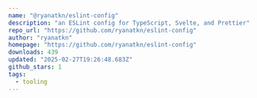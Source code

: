 ```yaml
---
name: "@ryanatkn/eslint-config"
description: "an ESLint config for TypeScript, Svelte, and Prettier"
repo_url: "https://github.com/ryanatkn/eslint-config"
author: "ryanatkn"
homepage: "https://github.com/ryanatkn/eslint-config"
downloads: 439
updated: "2025-02-27T19:26:48.683Z"
github_stars: 1
tags: 
  - tooling
---
```

